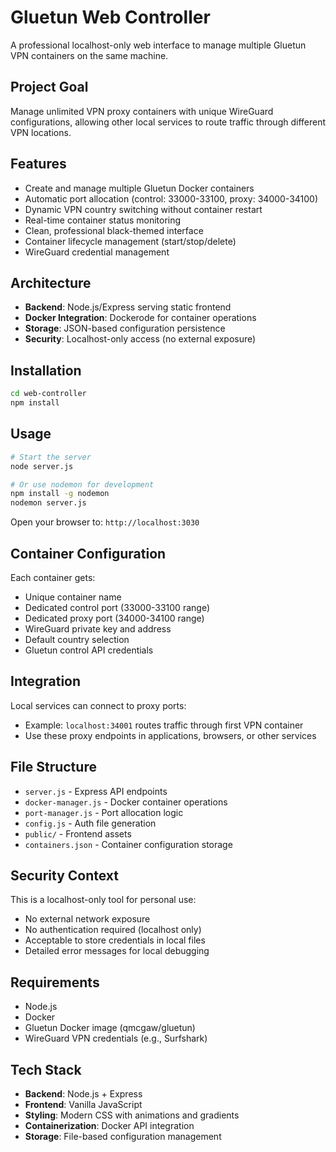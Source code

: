 # Gluetun Web Controller

A professional localhost-only web interface to manage multiple Gluetun VPN containers on the same machine.

## Project Goal

Manage unlimited VPN proxy containers with unique WireGuard configurations, allowing other local services to route traffic through different VPN locations.

## Features

- Create and manage multiple Gluetun Docker containers
- Automatic port allocation (control: 33000-33100, proxy: 34000-34100)
- Dynamic VPN country switching without container restart
- Real-time container status monitoring
- Clean, professional black-themed interface
- Container lifecycle management (start/stop/delete)
- WireGuard credential management

## Architecture

- **Backend**: Node.js/Express serving static frontend
- **Docker Integration**: Dockerode for container operations
- **Storage**: JSON-based configuration persistence
- **Security**: Localhost-only access (no external exposure)

## Installation

```bash
cd web-controller
npm install
```

## Usage

```bash
# Start the server
node server.js

# Or use nodemon for development
npm install -g nodemon
nodemon server.js
```

Open your browser to: `http://localhost:3030`

## Container Configuration

Each container gets:
- Unique container name
- Dedicated control port (33000-33100 range)
- Dedicated proxy port (34000-34100 range)
- WireGuard private key and address
- Default country selection
- Gluetun control API credentials

## Integration

Local services can connect to proxy ports:
- Example: `localhost:34001` routes traffic through first VPN container
- Use these proxy endpoints in applications, browsers, or other services

## File Structure

- `server.js` - Express API endpoints
- `docker-manager.js` - Docker container operations
- `port-manager.js` - Port allocation logic
- `config.js` - Auth file generation
- `public/` - Frontend assets
- `containers.json` - Container configuration storage

## Security Context

This is a localhost-only tool for personal use:
- No external network exposure
- No authentication required (localhost only)
- Acceptable to store credentials in local files
- Detailed error messages for local debugging

## Requirements

- Node.js
- Docker
- Gluetun Docker image (qmcgaw/gluetun)
- WireGuard VPN credentials (e.g., Surfshark)

## Tech Stack

- **Backend**: Node.js + Express
- **Frontend**: Vanilla JavaScript
- **Styling**: Modern CSS with animations and gradients
- **Containerization**: Docker API integration
- **Storage**: File-based configuration management
